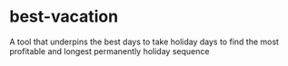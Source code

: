 # best-vacation
A tool that underpins the best days to take holiday days to find the most profitable and longest permanently holiday sequence
